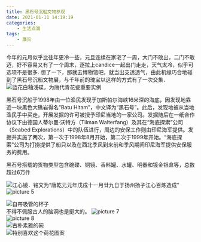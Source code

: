 ```yaml
---
title: 黑石号沉船文物参观
date: 2021-01-11 14:19:19
categories: 
    - 生活点滴
tags:
    - 展览
---
```


今年的元月似乎比往年更冷一些，元旦连续在家宅了一周，大门不敢出，二门不敢迈，好不容易又有了一个周末，逐拉上candice一起出门走走，天气太冷，似乎可选项不是很多. 想了一下，那就去博物馆吧，就当出支透透气，由此机缘巧合地碰到了黑石号沉船文物展，与千年前的瑰宝以这样的方式有了一次交集．
![蓝花白釉浅碟，为唐代青花瓷重要实例](https://i.loli.net/2021/01/11/JBnORNL2QedsXYH.png)  
<!-- more -->

黑石号沉船于1998年由一位渔民发现于加斯帕尔海峡16米深的海底，因发现地靠近一块黑色大礁岩得名“Batu Hitam”，中文译为“黑石号”。此后，发现地被从当地渔民手中买走，开展发掘的许可被授予印尼当地的一家公司。发掘随后在一纸合作协议下由德国人蒂尔曼·沃特方（Tilman Walterfang）及其在“海底探索”公司（Seabed Explorations）中的队伍进行，周边的安保工作则由印尼海军提供。发掘共实施了两次，第一次于1998年8月开始，第二次于1999年开始。“海底探索”公司为打捞提供了船只以及在西北季风到来前和季风期间印尼海军提供安保服务的费用。

黑石号搭载的货物类型包含碗碟、铜镜、香料罐、水罐、明器和镀金银盒等，总数超过6万件

![江心镜．铭文为“唐乾元元年戊戌十一月廿九日于扬州扬子江心百炼造成”](https://i.loli.net/2021/01/11/guyc8hSfL612VjD.png)  
![picture 5](https://i.loli.net/2021/01/11/F4lTJbV75M9qrS8.jpg)  

![自帶吸管的杯子](https://i.loli.net/2021/01/11/UXqK7IAYJysmrTo.jpg)  
不得不佩服古人的脑洞也是挺大的。
![picture 7](https://i.loli.net/2021/01/11/K3kq9m24GcAVpOM.jpg)  
![picture 8](https://i.loli.net/2021/01/11/nx87TGiOhsW2CYc.jpg)  
![古朴素雅的碗](https://i.loli.net/2021/01/11/5Vi17YQyKxo8sMJ.jpg)  
![特别喜欢这个荷花图案](https://i.loli.net/2021/01/11/Zg1A2TuSGaOPmUW.jpg)  

